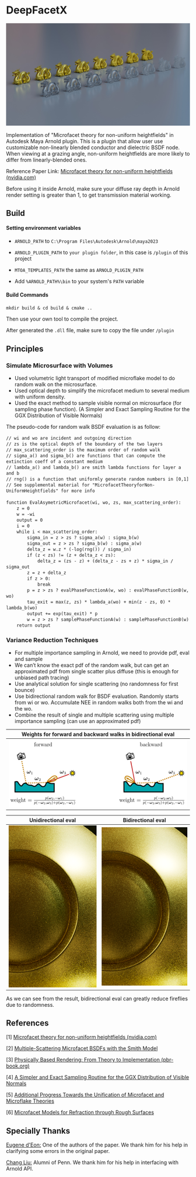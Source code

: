# DeepFacetX
![](./img/DFX.jpg)

Implementation of "Microfacet theory for non-uniform heightfields" in Autodesk Maya Arnold plugin. This is a plugin that allow user use customizable non-linearly blended conductor and dielectric BSDF node. When viewing at a grazing angle, non-uniform heightfields are more likely to differ from linearly-blended ones.

Reference Paper Link: [Microfacet theory for non-uniform heightfields (nvidia.com)](https://research.nvidia.com/labs/rtr/microfacet-theory-non-uniform-heightfields/)

Before using it inside Arnold, make sure your diffuse ray depth in Arnold render setting is greater than 1, to get transmission material working.

## Build

#### Setting environment variables

- `ARNOLD_PATH` to `C:\Program Files\Autodesk\Arnold\maya2023`

- `ARNOLD_PLUGIN_PATH` to `your plugin folder`, in this case is `/plugin` of this project
- `MTOA_TEMPLATES_PATH` the same as `ARNOLD_PLUGIN_PATH`
- Add `%ARNOLD_PATH%\bin` to your system's `PATH` variable

#### Build Commands

`mkdir build & cd build & cmake ..`

Then use your own tool to compile the project.

After generated the `.dll` file, make sure to copy the file under `/plugin`

## Principles

### Simulate Microsurface with Volumes

- Used volumetric light transport of modified microflake model to do random walk on the microsurface.
- Used optical depth to simplify the microfacet medium to several medium with uniform density.
- Used the exact method to sample visible normal on microsurface (for sampling phase function). (A Simpler and Exact Sampling Routine for the GGX Distribution of Visible Normals)

The pseudo-code for random walk BSDF evaluation is as follow:

```
// wi and wo are incident and outgoing direction
// zs is the optical depth of the boundary of the two layers
// max_scattering_order is the maximum order of random walk
// sigma_a() and sigma_b() are functions that can compute the extinction coeff of a constant medium
// lambda_a() and lambda_b() are smith lambda functions for layer a and b
// rng() is a function that uniformly generate random numbers in [0,1]
// See supplemental material for "MicrofacetTheoryforNon-UniformHeightfields" for more info

function EvalAsymetricMicrofacet(wi, wo, zs, max_scattering_order):
	z = 0
	w = -wi
	output = 0
	i = 0
	while i < max_scattering_order:
		sigma_in = z > zs ? sigma_a(w) : sigma_b(w)
		sigma_out = z > zs ? sigma_b(w) : sigma_a(w)
		delta_z = w.z * (-log(rng()) / sigma_in)
		if (z < zs) != (z + delta_z < zs):
			delta_z = (zs - z) + (delta_z - zs + z) * sigma_in / sigma_out
		z = z + delta_z
		if z > 0:
			break
		p = z > zs ? evalPhaseFunctionA(w, wo) : evalPhaseFunctionB(w, wo)
		tau_exit = max(z, zs) * lambda_a(wo) + min(z - zs, 0) * lambda_b(wo)
		output += exp(tau_exit) * p
		w = z > zs ? samplePhaseFunctionA(w) : samplePhaseFunctionB(w)
	return output
```



### Variance Reduction Techniques

- For multiple importance sampling in Arnold, we need to provide pdf, eval and sample
- We can’t know the exact pdf of the random walk, but can get an approximated pdf from single scatter plus diffuse (this is enough for unbiased path tracing)
- Use analytical solution for single scattering (no randomness for first bounce)
- Use bidirectional random walk for BSDF evaluation. Randomly starts from wi or wo. Accumulate NEE in random walks both from the wi and the wo.
- Combine the result of single and multiple scattering using multiple importance sampling (can use an approximated pdf)

| Weights for forward and backward walks in bidirectional eval |
| :----------------------------------------------------------: |
|                  ![](./img/bidir_walks.png)                  |



|                Unidirectional eval                |                Bidirectional eval                |
| :-----------------------------------------------: | :----------------------------------------------: |
| <img src="./img/unidir.png" style="zoom:150%;" /> | <img src="./img/bidir.png" style="zoom:150%;" /> |

As we can see from the result, bidirectional eval can greatly reduce fireflies due to randomness.

## References

[1] [Microfacet theory for non-uniform heightfields (nvidia.com)](https://research.nvidia.com/labs/rtr/microfacet-theory-non-uniform-heightfields/)

[2] [Multiple-Scattering Microfacet BSDFs with the Smith Model](https://eheitzresearch.wordpress.com/240-2/)

[3] [Physically Based Rendering: From Theory to Implementation (pbr-book.org)](https://pbr-book.org/4ed/contents)

[4] [A Simpler and Exact Sampling Routine for the GGX Distribution of Visible Normals](https://hal.science/hal-01509746/document)

[5] [Additional Progress Towards the Unification of Microfacet and Microflake Theories](https://onrendering.com/data/papers/ms16/ms16.pdf)

[6] [Microfacet Models for Refraction through Rough Surfaces](https://www.graphics.cornell.edu/~bjw/microfacetbsdf.pdf)

## Specially Thanks

[Eugene d'Eon:](https://eugenedeon.com/) One of the authors of the paper. We thank him for his help in clarifying some errors in the original paper.

[Chang Liu:](https://www.linkedin.com/in/chang-liu-0451a6208/) Alumni of Penn. We thank him for his help in interfacing with Arnold API.

